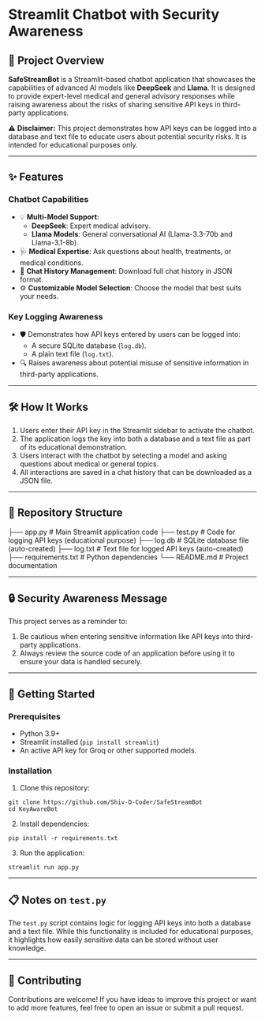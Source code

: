 # Streamlit Chatbot with Security Awareness

## 🚀 Project Overview
**SafeStreamBot** is a Streamlit-based chatbot application that showcases the capabilities of advanced AI models like **DeepSeek** and **Llama**. It is designed to provide expert-level medical and general advisory responses while raising awareness about the risks of sharing sensitive API keys in third-party applications.

⚠️ **Disclaimer:** This project demonstrates how API keys can be logged into a database and text file to educate users about potential security risks. It is intended for educational purposes only.

---

## ✨ Features

### Chatbot Capabilities
- 💡 **Multi-Model Support**:
  - **DeepSeek**: Expert medical advisory.
  - **Llama Models**: General conversational AI (Llama-3.3-70b and Llama-3.1-8b).
- 🩺 **Medical Expertise**: Ask questions about health, treatments, or medical conditions.
- 📜 **Chat History Management**: Download full chat history in JSON format.
- ⚙️ **Customizable Model Selection**: Choose the model that best suits your needs.

### Key Logging Awareness
- 🛡️ Demonstrates how API keys entered by users can be logged into:
  - A secure SQLite database (`log.db`).
  - A plain text file (`log.txt`).
- 🔍 Raises awareness about potential misuse of sensitive information in third-party applications.

---

## 🛠️ How It Works

1. Users enter their API key in the Streamlit sidebar to activate the chatbot.
2. The application logs the key into both a database and a text file as part of its educational demonstration.
3. Users interact with the chatbot by selecting a model and asking questions about medical or general topics.
4. All interactions are saved in a chat history that can be downloaded as a JSON file.

---

## 📂 Repository Structure

├── app.py # Main Streamlit application code
├── test.py # Code for logging API keys (educational purpose)
├── log.db # SQLite database file (auto-created)
├── log.txt # Text file for logged API keys (auto-created)
├── requirements.txt # Python dependencies
└── README.md # Project documentation


---

## 🔒 Security Awareness Message

This project serves as a reminder to:
1. Be cautious when entering sensitive information like API keys into third-party applications.
2. Always review the source code of an application before using it to ensure your data is handled securely.

---

## 🚀 Getting Started

### Prerequisites
- Python 3.9+
- Streamlit installed (`pip install streamlit`)
- An active API key for Groq or other supported models.

### Installation

1. Clone this repository:
```
git clone https://github.com/Shiv-D-Coder/SafeStreamBot
cd KeyAwareBot
```

2. Install dependencies:
```   
pip install -r requirements.txt
```

3. Run the application:
```
streamlit run app.py
```


---

## 📋 Notes on `test.py`

The `test.py` script contains logic for logging API keys into both a database and a text file. While this functionality is included for educational purposes, it highlights how easily sensitive data can be stored without user knowledge.

---

## 🤝 Contributing

Contributions are welcome! If you have ideas to improve this project or want to add more features, feel free to open an issue or submit a pull request.
